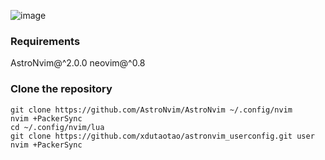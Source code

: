 ![image](/showcase/term.png?raw=true "image")

### Requirements
AstroNvim@^2.0.0
neovim@^0.8

### Clone the repository

```
git clone https://github.com/AstroNvim/AstroNvim ~/.config/nvim
nvim +PackerSync
cd ~/.config/nvim/lua
git clone https://github.com/xdutaotao/astronvim_userconfig.git user
nvim +PackerSync
```
